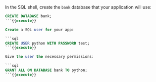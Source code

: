 In the SQL shell, create the `bank` database that your application will use:

```sql
CREATE DATABASE bank;
```{{execute}}

Create a SQL user for your app:

```sql
CREATE USER python WITH PASSWORD test;
```{{execute}}

Give the user the necessary permissions:

```sql
GRANT ALL ON DATABASE bank TO python;
```{{execute}}
